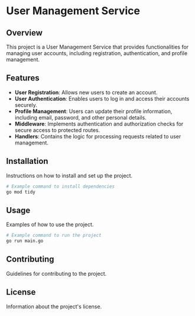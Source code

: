 # User Management Service

## Overview
This project is a User Management Service that provides functionalities for managing user accounts, including registration, authentication, and profile management.

## Features
- **User Registration**: Allows new users to create an account.
- **User Authentication**: Enables users to log in and access their accounts securely.
- **Profile Management**: Users can update their profile information, including email, password, and other personal details.
- **Middleware**: Implements authentication and authorization checks for secure access to protected routes.
- **Handlers**: Contains the logic for processing requests related to user management.

## Installation
Instructions on how to install and set up the project.

```bash
# Example command to install dependencies
go mod tidy
```

## Usage
Examples of how to use the project.

```bash
# Example command to run the project
go run main.go
```

## Contributing
Guidelines for contributing to the project.

## License
Information about the project's license.
